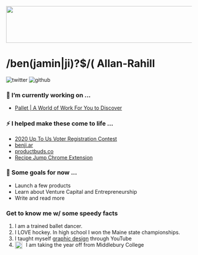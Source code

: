 
<img src="media/otter-cliffs-25 copy.jpg" style="overflow: hidden; height: 100px; width: 1000px;"/>


<h1> /ben(jamin|ji)?$/( Allan-Rahill </h1>

![twitter](https://img.shields.io/twitter/follow/beeejar)
![github](https://img.shields.io/github/followers/benjamin-allanrahill?label=check%20out%20my%20code%21&style=plastic)

### 🔭 I’m currently working on ...


<ul id="projects" styles="display:inline; text-decoration:none">
  <li><a href="https://pallet.xyz">Pallet | A World of Work For You to Discover</a></li>
</ul>

### ⚡️ I helped make these come to life ...


<ul id="projects" styles="display:inline; text-decoration:none">
  <li><a href="https://2020upto.us">2020 Up To Us Voter Registration Contest</a></li>
  <li><a href="https://benji.ar">benji.ar</a></li>
  <li><a href="https://productbuds.co">productbuds.co</a></li>
  <li><a href="https://github.com/benjamin-allanrahill/recipe-jump">Recipe Jump Chrome Extension</a></li>
</ul>

### 🥅 Some goals for now ...
- Launch a few products 
- Learn about Venture Capital and Entrepreneurship 
- Write and read more


### Get to know me w/ some speedy facts
1. I am a trained ballet dancer.
2. I LOVE hockey. In high school I won the Maine state championships.
3. I taught myself [graphic design](https://benallanrahill.com) through YouTube 
4. I am taking the year off from Middlebury College <img src="media/middlogo_newsroom.png" height=20px style="float: left; margin-right: 10px;" />

